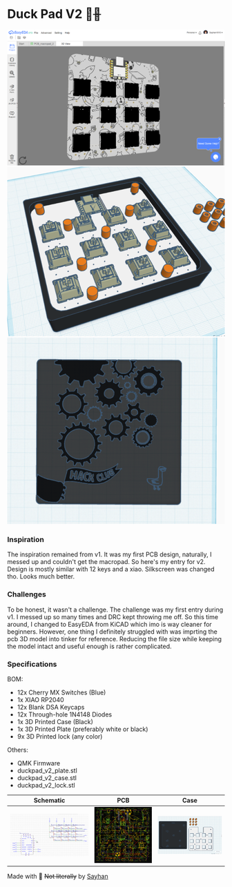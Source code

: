 # Duck Pad V2 🦆~~🪿~~

![Image of HackPad PCB](1.png)
![Image of HackPad Top](2.png)
![Image of HackPad Bottom](3.png)

### Inspiration

The inspiration remained from v1. It was my first PCB design, naturally, I messed up and couldn't get the macropad. So here's my entry for v2. Design is mostly similar with 12 keys and a xiao. Silkscreen was changed tho. Looks much better.

### Challenges

To be honest, it wasn't a challenge. The challenge was my first entry during v1. I messed up so many times and DRC kept throwing me off. So this time around, I changed to EasyEDA from KiCAD which imo is way cleaner for beginners. However, one thing I definitely struggled with was imprting the pcb 3D model into tinker for reference. Reducing the file size while keeping the model intact and useful enough is rather complicated.

### Specifications

BOM:

- 12x Cherry MX Switches (Blue)
- 1x XIAO RP2040
- 12x Blank DSA Keycaps
- 12x Through-hole 1N4148 Diodes
- 1x 3D Printed Case (Black)
- 1x 3D Printed Plate (preferably white or black)
- 9x 3D Printed lock (any color)

Others:

- QMK Firmware
- duckpad_v2_plate.stl
- duckpad_v2_case.stl
- duckpad_v2_lock.stl

|    Schematic    |       PCB       |      Case       |
| :-------------: | :-------------: | :-------------: |
| ![image](4.png) | ![image](5.png) | ![image](6.png) |

Made with 🦆 ~~Not literally~~ by [Sayhan](https://hackclub.slack.com/team/U079F8DLN4X)
